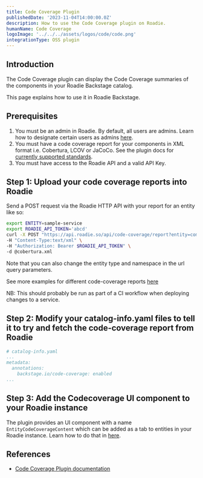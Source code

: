 ```yaml
---
title: Code Coverage Plugin
publishedDate: '2023-11-04T14:00:00.0Z'
description: How to use the Code Coverage plugin on Roadie.
humanName: Code Coverage
logoImage: '../../../assets/logos/code/code.png'
integrationType: OSS plugin
---
```


## Introduction

The Code Coverage plugin can display the Code Coverage summaries of the components in your Roadie Backstage catalog.

This page explains how to use it in Roadie Backstage.

## Prerequisites

1. You must be an admin in Roadie. By default, all users are admins. Learn how to designate certain users as admins [here](/docs/getting-started/create-admin-group/).
2. You must have a code coverage report for your components in XML format i.e. Cobertura, LCOV or JaCoCo.  See the plugin docs for [currently supported standards](https://www.npmjs.com/package/@backstage/plugin-code-coverage-backend#api).
3. You must have access to the Roadie API and a valid API Key.

## Step 1: Upload your code coverage reports into Roadie

Send a POST request via the Roadie HTTP API with your report for an entity like so:

```bash
export ENTITY=sample-service
export ROADIE_API_TOKEN='abcd'
curl -X POST "https://api.roadie.so/api/code-coverage/report?entity=component:default/$ENTITY&coverageType=cobertura" \
-H "Content-Type:text/xml" \
-H "Authorization: Bearer $ROADIE_API_TOKEN" \
-d @cobertura.xml 
```

Note that you can also change the entity type and namespace in the url query parameters.

See more examples for different code-coverage reports [here](https://www.npmjs.com/package/@backstage/plugin-code-coverage-backend#api)

NB: This should probably be run as part of a CI workflow when deploying changes to a service.

## Step 2: Modify your catalog-info.yaml files to tell it to try and fetch the code-coverage report from Roadie

```yaml
# catalog-info.yaml
...
metadata:
  annotations:
    backstage.io/code-coverage: enabled
...
```

## Step 3: Add the Codecoverage UI component to your Roadie instance

The plugin provides an UI component with a name `EntityCodeCoverageContent` which can be added as a tab to entities in your Roadie instance. Learn how to do that in [here](/docs/details/updating-the-ui/).


## References

- [Code Coverage Plugin documentation](https://www.npmjs.com/package/@backstage/plugin-code-coverage)
